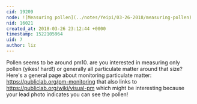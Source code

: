 ```yaml
---
cid: 19209
node: ![Measuring pollen](../notes/Yeipi/03-26-2018/measuring-pollen)
nid: 16021
created_at: 2018-03-26 23:12:44 +0000
timestamp: 1522105964
uid: 7
author: liz
---
```


Pollen seems to be around pm10. are you interested in measuring only pollen (yikes! hard!) or generally all particulate matter around that size? Here's a general page about monitoring particulate matter: https://publiclab.org/pm-monitoring that also links to https://publiclab.org/wiki/visual-pm which might be interesting because your lead photo indicates you can see the pollen! 